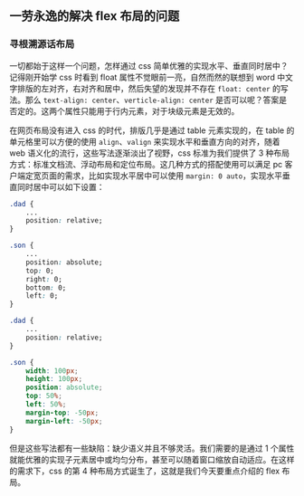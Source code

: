 ## 一劳永逸的解决 flex 布局的问题

### 寻根溯源话布局

一切都始于这样一个问题，怎样通过 css 简单优雅的实现水平、垂直同时居中？记得刚开始学 css 时看到 float 属性不觉眼前一亮，自然而然的联想到 word 中文字排版的左对齐，右对齐和居中，然后失望的发现并不存在 `float: center` 的写法。那么 `text-align: center`、`verticle-align: center` 是否可以呢？答案是否定的。这两个属性只能用于行内元素，对于块级元素是无效的。

在网页布局没有进入 css 的时代，排版几乎是通过 table 元素实现的，在 table 的单元格里可以方便的使用 `align`、`valign` 来实现水平和垂直方向的对齐，随着 web 语义化的流行，这些写法逐渐淡出了视野，css 标准为我们提供了 3 种布局方式：标准文档流、浮动布局和定位布局。这几种方式的搭配使用可以满足 pc 客户端定宽页面的需求，比如实现水平居中可以使用 `margin: 0 auto`，实现水平垂直同时居中可以如下设置：

```css
.dad {
    ...
    position: relative;
}

.son {
    ...
    position: absolute;
    top: 0;
    right: 0;
    bottom: 0;
    left: 0;
}
```

```css
.dad {
    ...
    position: relative;
}

.son {
    width: 100px;
    height: 100px;
    position: absolute;
    top: 50%;
    left: 50%;
    margin-top: -50px;
    margin-left: -50px;
}
```

但是这些写法都有一些缺陷：缺少语义并且不够灵活。我们需要的是通过 1 个属性就能优雅的实现子元素居中或均匀分布，甚至可以随着窗口缩放自动适应。在这样的需求下，css 的第 4 种布局方式诞生了，这就是我们今天要重点介绍的 flex 布局。

